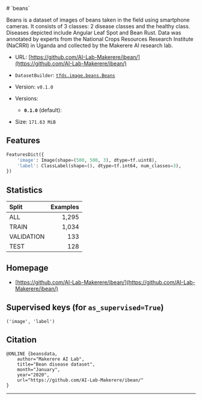 <div itemscope itemtype="http://schema.org/Dataset">
  <div itemscope itemprop="includedInDataCatalog" itemtype="http://schema.org/DataCatalog">
    <meta itemprop="name" content="TensorFlow Datasets" />
  </div>
  <meta itemprop="name" content="beans" />
  <meta itemprop="description" content="Beans is a dataset of images of beans taken in the field using smartphone&#10;cameras. It consists of 3 classes: 2 disease classes and the healthy class.&#10;Diseases depicted include Angular Leaf Spot and Bean Rust. Data was annotated&#10;by experts from the National Crops Resources Research Institute (NaCRRI) in&#10;Uganda and collected by the Makerere AI research lab.&#10;&#10;&#10;To use this dataset:&#10;&#10;```python&#10;import tensorflow_datasets as tfds&#10;&#10;ds = tfds.load(&#x27;beans&#x27;, split=&#x27;train&#x27;)&#10;for ex in ds.take(4):&#10;  print(ex)&#10;```&#10;&#10;See [the guide](https://www.tensorflow.org/datasets/overview) for more&#10;informations on [tensorflow_datasets](https://www.tensorflow.org/datasets).&#10;&#10;" />
  <meta itemprop="url" content="https://www.tensorflow.org/datasets/catalog/beans" />
  <meta itemprop="sameAs" content="https://github.com/AI-Lab-Makerere/ibean/" />
  <meta itemprop="citation" content="@ONLINE {beansdata,&#10;    author=&quot;Makerere AI Lab&quot;,&#10;    title=&quot;Bean disease dataset&quot;,&#10;    month=&quot;January&quot;,&#10;    year=&quot;2020&quot;,&#10;    url=&quot;https://github.com/AI-Lab-Makerere/ibean/&quot;&#10;}&#10;" />
</div>
# `beans`

Beans is a dataset of images of beans taken in the field using smartphone
cameras. It consists of 3 classes: 2 disease classes and the healthy class.
Diseases depicted include Angular Leaf Spot and Bean Rust. Data was annotated by
experts from the National Crops Resources Research Institute (NaCRRI) in Uganda
and collected by the Makerere AI research lab.

*   URL:
    [https://github.com/AI-Lab-Makerere/ibean/](https://github.com/AI-Lab-Makerere/ibean/)
*   `DatasetBuilder`:
    [`tfds.image.beans.Beans`](https://github.com/tensorflow/datasets/tree/master/tensorflow_datasets/image/beans.py)
*   Version: `v0.1.0`
*   Versions:

    *   **`0.1.0`** (default):

*   Size: `171.63 MiB`

## Features
```python
FeaturesDict({
    'image': Image(shape=(500, 500, 3), dtype=tf.uint8),
    'label': ClassLabel(shape=(), dtype=tf.int64, num_classes=3),
})
```

## Statistics

Split      | Examples
:--------- | -------:
ALL        | 1,295
TRAIN      | 1,034
VALIDATION | 133
TEST       | 128

## Homepage

*   [https://github.com/AI-Lab-Makerere/ibean/](https://github.com/AI-Lab-Makerere/ibean/)

## Supervised keys (for `as_supervised=True`)
`('image', 'label')`

## Citation
```
@ONLINE {beansdata,
    author="Makerere AI Lab",
    title="Bean disease dataset",
    month="January",
    year="2020",
    url="https://github.com/AI-Lab-Makerere/ibean/"
}
```

--------------------------------------------------------------------------------

